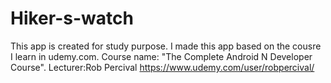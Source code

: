 # Hiker-s-watch
This app is created for study purpose.
I made this app based on the cousre I learn in udemy.com. 
Course name: "The Complete Android N Developer Course".
Lecturer:Rob Percival
https://www.udemy.com/user/robpercival/
